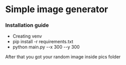# Simple image generator

### Installation guide

* Creating venv
* pip install -r requirements.txt
* python main.py --x 300 --y 300

After that you got your random image inside pics folder
